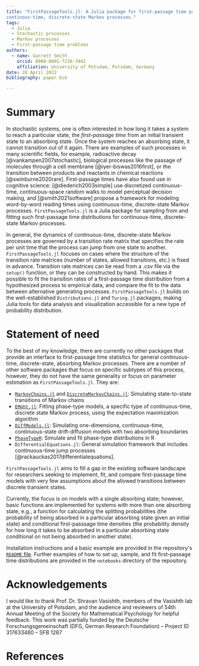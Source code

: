 ```yaml
---
title: "FirstPassageTools.jl: A Julia package for first-passage time problems for
continous-time, discrete-state Markov processes."
tags:
  - Julia
  - Stochastic processes
  - Markov processes
  - First-passage time problems
authors:
  - name: Garrett Smith
    orcid: 0000-0001-7238-3942
    affiliation: University of Potsdam, Potsdam, Germany
date: 28 April 2022
bibliography: paper.bib

---
```


# Summary

In stochastic systems, one is often interested in how long it takes a system to reach a
particular state, the *first-passage time* from an initial transient state to an absorbing
state. Once the system reaches an absorbing state, it cannot transition out of it again.
There are examples of such processes in many scientific fields, for example, radioactive
decay [@vankampen2007stochastic], biological processes like the passage of molecules through
a cell membrane [@iyer-biswas2016first], or the transition between products and reactants in
chemical reactions [@swinburne2020rare]. First-passage times have also found use in
cognitive science: [@diederich2003simple] use discretized continuous-time, continuous-space
random walks to model perceptual decision making, and [@smith2021software] propose a
framework for modeling word-by-word reading times using continuous-time, discrete-state
Markov processes. `FirstPassageTools.jl` is a Julia package for sampling from and fitting
such first-passage time distributions for continuous-time, discrete-state Markov processes. 

In general, the dynamics of continuous-time, discrete-state Markov processes are governed by
a transition rate matrix that specifies the rate per unit time that the process can jump
from one state to another. `FirstPassageTools.jl` focuses on cases where the structure of
the transition rate matrices (number of states, allowed transitions, etc.) is fixed in
advance. Transition rate matrices can be read from a .csv file via the `setup()` function,
or they can be constructed by hand. This makes it possible to fit the transition rates of a
first-passage time distribution from a hypothesized process to empirical data, and compare
the fit to the data between alternative generating processes. `FirstPassageTools.jl` builds
on the well-established `Distributions.jl` and `Turing.jl` packages, making Julia tools for
data analysis and visualization accessible for a new type of probability distribution.

# Statement of need

To the best of my knowledge, there are currently no other packages that provide an interface
to first-passage time statistics for general continuous-time, discrete-state, absorbing
Markov processes. There are a number of other software packages that focus on specific
subtypes of this process, however, they do not have the same generality or focus on
parameter estimation as `FirstPassageTools.jl`. They are:

- [`MarkovChains.jl`](https://github.com/mfornino/MarkovChains.jl) and
  [`DiscreteMarkovChains.jl`](https://github.com/Maelstrom6/DiscreteMarkovChains.jl):
  Simulating state-to-state transitions of Markov chains
- [`EMpht.jl`](https://github.com/Pat-Laub/EMpht.jl): Fitting phase-type models, a specific
  type of continuous-time, discrete state Markov process, using the expectation maximization
  algorithm
- [`DiffModels.jl`](https://github.com/DrugowitschLab/DiffModels.jl): Simulating
  one-dimensiona, continuous-time, continuous-state drift-diffusion models with two
  absorbing boundaries
- [`PhaseTypeR`](https://rivasiker.github.io/PhaseTypeR/index.html): Simulate and fit
  phase-type distributions in R
- `DifferentialEquations.jl`: General simulation framework that includes continuous-time
  jump processes [@rackauckas2017differentialequations].

`FirstPassageTools.jl` aims to fill a gap in the existing software landscape for researchers
seeking to implement, fit, and compare first-passage time models with very few assumptions
about the allowed transitions between discrete transient states.

Currently, the focus is on models with a single absorbing state; however, basic functions
are implemented for systems with more than one absorbing state, e.g., a function for
calculating the splitting probabilities (the probability of being absorbed in a particular
absorbing state given an initial state) and conditional first-passsage time densities (the
probability density for how long it takes to be absorbed in a particular absorbing state
conditional on not being absorbed in another state).

Installation instructions and a basic example are provided in the repository's [`README`
file](https://github.com/garrett-m-smith/FirstPassageTools.jl). Further examples of how to
set up, sample, and fit first-passage time distributions are provided in the `notebooks`
directory of the repository.

# Acknowledgements

I would like to thank Prof. Dr. Shravan Vasishth, members of the Vasishth lab at the
University of Potsdam, and the audience and reviewers of 54th Annual Meeting of the Society
for Mathematical Psychology for helpful feedback. This work was partially funded by the
Deutsche Forschungsgemeinschaft (DFG, German Research Foundation) – Project ID 317633480
– SFB 1287

# References

